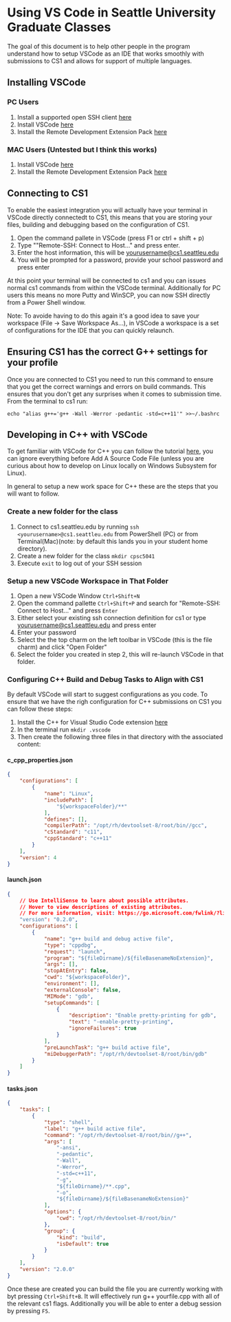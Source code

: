 # Using VS Code in Seattle University Graduate Classes

The goal of this document is to help other people in the program understand how to setup VSCode as an IDE that works smoothly with submissions to CS1 and allows for support of multiple languages.

## Installing VSCode

### PC Users

1. Install a supported open SSH client [here](https://code.visualstudio.com/docs/remote/troubleshooting#_installing-a-supported-ssh-client)
2. Install VSCode [here](https://code.visualstudio.com/)
3. Install the Remote Development Extension Pack [here](https://aka.ms/vscode-remote/download/extension)

### MAC Users (Untested but I think this works)

1. Install VSCode [here](https://code.visualstudio.com/)
2. Install the Remote Development Extension Pack [here](https://aka.ms/vscode-remote/download/extension)

## Connecting to CS1

To enable the easiest integration you will actually have your terminal in VSCode directly connectedt to CS1, this means that you are storing your files, building and debugging based on the configuration of CS1.

1. Open the command pallete in VSCode (press F1 or ctrl + shift + p)
2. Type ""Remote-SSH: Connect to Host..." and press enter.
3. Enter the host information, this will be yourusername@cs1.seattleu.edu
4. You will be prompted for a password, provide your school password and press enter

At this point your terminal will be connected to cs1 and you can issues normal cs1 commands from within the VSCode terminal.  Additionally for PC users this means no more Putty and WinSCP, you can now SSH directly from a Power Shell window.

Note: To avoide having to do this again it's a good idea to save your workspace (File -> Save Workspace As...), in VSCode a workspace is a set of configurations for the IDE that you can quickly relaunch.

## Ensuring CS1 has the correct G++ settings for your profile

Once you are connected to CS1 you need to run this command to ensure that you get the correct warnings and errors on build commands.  This ensures that you don't get any surprises when it comes to submission time.  From the terminal to cs1 run:

```echo "alias g++='g++ -Wall -Werror -pedantic -std=c++11'" >>~/.bashrc```

## Developing in C++ with VSCode

To get familiar with VSCode for C++ you can follow the tutorial [here](https://code.visualstudio.com/docs/cpp/config-wsl#_add-a-source-code-file), you can ignore everything before Add A Source Code File (unless you are curious about how to develop on Linux locally on Windows Subsystem for Linux).

In general to setup a new work space for C++ these are the steps that you will want to follow.

### Create a new folder for the class

1. Connect to cs1.seattleu.edu by running ```ssh <yourusername>@cs1.seattleu.edu``` from PowerShell (PC) or from Terminal(Mac)(note: by default this lands you in your student home directory).
2. Create a new folder for the class ```mkdir cpsc5041```
3. Execute ```exit``` to log out of your SSH session

### Setup a new VSCode Workspace in That Folder

1. Open a new VSCode Window ```Ctrl+Shift+N```
2. Open the command pallette ```Ctrl+Shift+P``` and search for "Remote-SSH: Connect to Host..." and press ```Enter```
3. Either select your existing ssh connection definition for cs1 or type yourusername@cs1.seattleu.edu and press enter
4. Enter your password
5. Select the the top charm on the left toolbar in VSCode (this is the file charm) and click "Open Folder"
6. Select the folder you created in step 2, this will re-launch VSCode in that folder.

### Configuring C++ Build and Debug Tasks to Align with CS1

By default VSCode will start to suggest configurations as you code.  To ensure that we have the righ configuration for C++ submissions on CS1 you can follow these steps:

1. Install the C++ for Visual Studio Code extension [here](https://marketplace.visualstudio.com/items?itemName=ms-vscode.cpptools)
2. In the terminal run ```mkdir .vscode```
3. Then create the following three files in that directory with the associated content:

#### c_cpp_properties.json

```json
{
    "configurations": [
        {
            "name": "Linux",
            "includePath": [
                "${workspaceFolder}/**"
            ],
            "defines": [],
            "compilerPath": "/opt/rh/devtoolset-8/root/bin//gcc",
            "cStandard": "c11",
            "cppStandard": "c++11"
        }
    ],
    "version": 4
}
```

#### launch.json

```json
{
    // Use IntelliSense to learn about possible attributes.
    // Hover to view descriptions of existing attributes.
    // For more information, visit: https://go.microsoft.com/fwlink/?linkid=830387
    "version": "0.2.0",
    "configurations": [
        {
            "name": "g++ build and debug active file",
            "type": "cppdbg",
            "request": "launch",
            "program": "${fileDirname}/${fileBasenameNoExtension}",
            "args": [],
            "stopAtEntry": false,
            "cwd": "${workspaceFolder}",
            "environment": [],
            "externalConsole": false,
            "MIMode": "gdb",
            "setupCommands": [
                {
                    "description": "Enable pretty-printing for gdb",
                    "text": "-enable-pretty-printing",
                    "ignoreFailures": true
                }
            ],
            "preLaunchTask": "g++ build active file",
            "miDebuggerPath": "/opt/rh/devtoolset-8/root/bin/gdb"
        }
    ]
}
```

#### tasks.json

```json
{
    "tasks": [
        {
            "type": "shell",
            "label": "g++ build active file",
            "command": "/opt/rh/devtoolset-8/root/bin//g++",
            "args": [
                "-ansi",
                "-pedantic",
                "-Wall",
                "-Werror",
                "-std=c++11",
                "-g",
                "${fileDirname}/**.cpp",
                "-o",
                "${fileDirname}/${fileBasenameNoExtension}"
            ],
            "options": {
                "cwd": "/opt/rh/devtoolset-8/root/bin/"
            },
            "group": {
                "kind": "build",
                "isDefault": true
            }
        }
    ],
    "version": "2.0.0"
}
```

Once these are created you can build the file you are currently working with byt pressing ```Ctrl+Shift+B```. It will effectively run g++ yourfile.cpp with all of the relevant cs1 flags.  Additionally you will be able to enter a debug session by pressing ```F5```.

